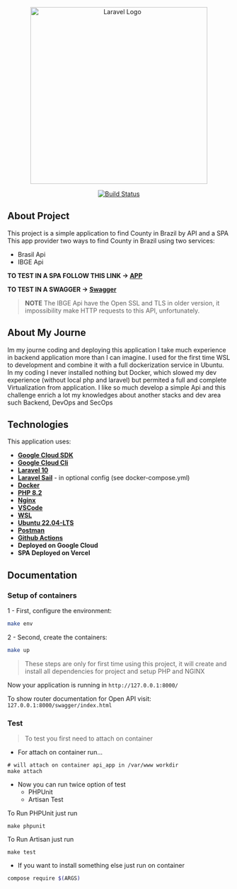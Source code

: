 <p align="center"><a href="https://laravel.com" target="_blank"><img src="https://upload.wikimedia.org/wikipedia/commons/b/be/Mapa_do_Brasil_com_a_Bandeira_Nacional.png" width="400" alt="Laravel Logo"></a></p>

<p align="center">
<a href="https://github.com/laravel/framework/actions"><img src="https://github.com/laravel/framework/workflows/tests/badge.svg" alt="Build Status"></a>

## **About Project**

This project is a simple application to find County in Brazil by API and a SPA
This app provider two ways to find County in Brazil using two services:

- Brasil Api
- IBGE Api

**TO TEST IN A SPA FOLLOW THIS LINK -> [APP](https://idez-hx1vnt2ia-afaferz.vercel.app/)**

**TO TEST IN A SWAGGER -> [Swagger](https://idez-app-erjlhxxoya-uc.a.run.app/swagger/index.html)**

>**NOTE** The IBGE Api have the Open SSL and TLS in older version, it impossibility make HTTP requests to this API, unfortunately.

## **About My Journe**

Im my journe coding and deploying this application I take much experience in backend application more than I can imagine.
I used for the first time WSL to development and combine it with a full dockerization service in Ubuntu.
In my coding I never installed nothing but Docker, which slowed my dev experience (without local php and laravel) but permited a full and complete Virtualization from application.
I like so much develop a simple Api and this challenge enrich a lot my knowledges about another stacks and dev area such Backend, DevOps and SecOps

## **Technologies**

This application uses:

- **[Google Cloud SDK](https://cloud.google.com/sdk?hl=pt-br)**
- **[Google Cloud Cli](https://cloud.google.com/sdk/docs/install?hl=pt-br)**
- **[Laravel 10](https://laravel.com/)**
- **[Laravel Sail](https://laravel.com/)** - in optional config (see docker-compose.yml)
- **[Docker](https://www.docker.com/)**
- **[PHP 8.2](https://www.php.net/releases/8.2/en.php)**
- **[Nginx](https://www.nginx.com/)**
- **[VSCode](https://code.visualstudio.com/)**
- **[WSL](https://learn.microsoft.com/pt-br/windows/wsl/install)**
- **[Ubuntu 22.04-LTS](https://ubuntu.com/download)**
- **[Postman](https://www.postman.com/)**
- **[Github Actions](https://github.com/features/actions)**
- **Deployed on Google Cloud**
- **SPA Deployed on Vercel**

## **Documentation**

### Setup of containers

1 - First, configure the environment:

```sh
make env
```

2 - Second, create the containers:

```sh
make up
```

> These steps are only for first time using this project, it will create and install all dependencies for project and setup PHP and NGINX

Now your application is running in `http://127.0.0.1:8000/`

To show router documentation for Open API visit: `127.0.0.1:8000/swagger/index.html`

### Test

> To test you first need to attach on container

- For attach on container run...

```
# will attach on container api_app in /var/www workdir
make attach
```

- Now you can run twice option of test
  - PHPUnit
  - Artisan Test

To Run PHPUnit just run

```
make phpunit
```

To Run Artisan just run

```
make test
```

- If you want to install something else just run on container

```sh
compose require $(ARGS)
```
